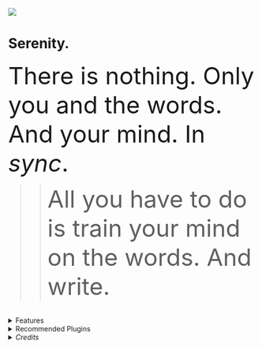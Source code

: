 ![](cover-big.png)

# Serenity.
 <font size="12">There is nothing. Only you and the words. And your mind. In *sync*.
>> All you have to do is train your mind on the words. And write.</font>


<br>

<details> <summary> Features </summary>

### Custom Checklists & Callouts

#### Checkbox States
> Credit: Minimal theme
>> [Buy kepano a coffee](https://www.buymeacoffee.com/kepano)

![400](checklists.png)

##### Syntax
Syntax is the same as that of the Minimal theme.

```markdown
- [/] incomplete
- [-]  cancelled
- [>] forwarded
- [<] scheduling
- [?] question
- [!] important
- [*] star
- [“] quote
- [l] location
- [b] bookmark
- [i] information
- [S] savings
- [I] idea
- [p] pros
- [c]  cons
- [f] fire
- [k] key
- [w] win
- [u] up
- [d] down 
```
      
Plus some additional checkboxes.

```
- [@] person/user
- [B] beat
- [s] save (download)
- [a] link 
- [L] like
- [e] event
- [g] game
- [h] home
- [H] help 
- [j] junk
- [m] memo
- [n] next
- [N] navigation 
- [o] open
- [q] quick
- [r] report
- [t]  tip
- [+] add
- [v] visibility
```
 
   ![](checklists2.png)   
   
#### Speech Bubbles
> Credit: AnuPpuccin Theme
>>  [Buy Anubis a coffee](https://www.buymeacoffee.com/anubisnekhet)

![](speech-bubbles.png)


##### Syntax

Syntax for individual speech bubbles is the same as that of the AnuPpuccin theme. 

```
- [0] Speech Bubble 1
- [1] Speech Bubble 2
- [2] Speech Bubble 3
- [3] Speech Bubble 4
- [4] Speech Bubble 5
- [5] Speech Bubble 6
- [6] Speech Bubble 7
- [7] Speech Bubble 8
- [8] Speech Bubble 9
- [9] Speech Bubble 10
```

###### Inside a speech bubble
The first **bold** text in a speech bubble will have its own line and will be treated like a title.

```
- [0] **Jim** Hi, I'm Jim.
```

This will have **Jim** show up as speech bubble title.
Images on the same line as the speech bubble are also supported.

#### Custom Callouts
> Keywords are the same as those for the checklists.
>For example, the *cancelled* callout is `>[!cancelled]` or `>[!-]`.

![](callouts.png)

### Custom HTML Attributes





#### `data-comment`
Initiate a custom "comment" tooltip on hover.

###### Example
`<span data-comment="This is a comment">I will show a tooltip on hover!</span>`


#### `data-above`
Show 'annotations' above the text on hover.

###### Example
`<span data-above="I'm an annotation above the text!">I have annotations on hover!</span>`


#### Extra Attribute Styling

The abbreviation element (`<abbr title="This shows on hover">text</abbr>`) has some extra styling applied to it to make it stand out more.

</details>


<details> <summary>Recommended Plugins</summary

- [Focus Active Sentence](https://github.com/artisticat1/focus-active-sentence) by artistcat1 - iA Writer-like sentence by sentence focus.
- [Ninja Cursor](https://github.com/vrtmrz/ninja-cursor) by vrtmrz - activate with this theme for an iA Writer-like cursor.

</details>

<details> <summary> <em>Credits</em> </summary>


-  [kepano - Minimal checkboxes](https://www.buymeacoffee.com/kepano)
- [Anubis - AnuPpuccin Speech Bubbles](https://www.buymeacoffee.com/anubisnekhet)
- [threethan - Material Flat Theme's FAB button](https://github.com/threethan/obsidian-material-flat-theme)
- [therazam - compact settings style](https://github.com/Bluemoondragon07/Obsidian-Serenity/issues/1#issuecomment-1515320958)
- [chrisgrieser - Shimmering Focus inspiration for backlinks](https://github.com/chrisgrieser/shimmering-focus)  

</details>
